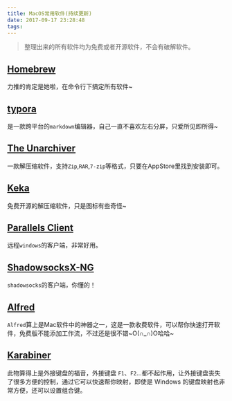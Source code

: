 ```yaml
---
title: MacOS常用软件(持续更新)
date: 2017-09-17 23:28:48
tags:
---
```


> 整理出来的所有软件均为免费或者开源软件，不会有破解软件。

## [Homebrew](https://brew.sh/)

力推的肯定是她啦，在命令行下搞定所有软件~

## [typora](https://typora.io/)

是一款跨平台的`markdown`编辑器，自己一直不喜欢左右分屏，只爱所见即所得~

## [The Unarchiver](https://theunarchiver.com/)

一款解压缩软件，支持`Zip`,`RAR`,`7-zip`等格式，只要在AppStore里找到安装即可。

## [Keka](http://www.kekaosx.com/zh-cn/)

免费开源的解压缩软件，只是图标有些奇怪~

## [Parallels Client](https://itunes.apple.com/cn/app/parallels-client/id600925318?mt=12)

远程`windows`的客户端，非常好用。

## [ShadowsocksX-NG](https://github.com/shadowsocks/ShadowsocksX-NG)

`shadowsocks`的客户端，你懂的！

## [Alfred](https://www.alfredapp.com/)

`Alfred`算上是Mac软件中的神器之一，这是一款收费软件，可以帮你快速打开软件，免费版不能添加工作流，不过还是很不错~O(∩_∩)O哈哈~

## [Karabiner](https://pqrs.org/osx/karabiner/)

此物算得上是外接键盘的福音，外接键盘 `F1`、`F2`…都不起作用，让外接键盘丧失了很多方便的控制，通过它可以快速帮你映射，即使是 Windows 的键盘映射也非常方便，还可以设置组合键。

